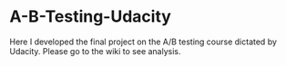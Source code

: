 # A-B-Testing-Udacity
Here I developed the final project on the A/B testing course dictated by Udacity. Please go to the wiki to see analysis.
